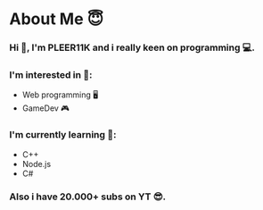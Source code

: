 <h1>About Me 😇</h1>
<h3>Hi 👋, I'm PLEER11K and i really keen on programming 💻.</h3>
<h3>I'm interested in 🧐:</h3>
<ul>
  <li>Web programming 🖥</li>
  <li>GameDev 🎮</li>
</ul>
<h3>I'm currently learning 🤔:</h3>
<ul>
  <li>C++</li>
  <li>Node.js </li>
  <li>C#</li>
</ul>
<h3>Also i have 20.000+ subs on YT 😎.</h3>
